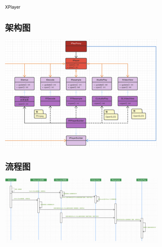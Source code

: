 XPlayer

# 架构图

![image-20211105172316726](./README.assets/image-20211105172316726.png)



# 流程图

![image-20211105172245273](./README.assets/image-20211105172245273.png)





